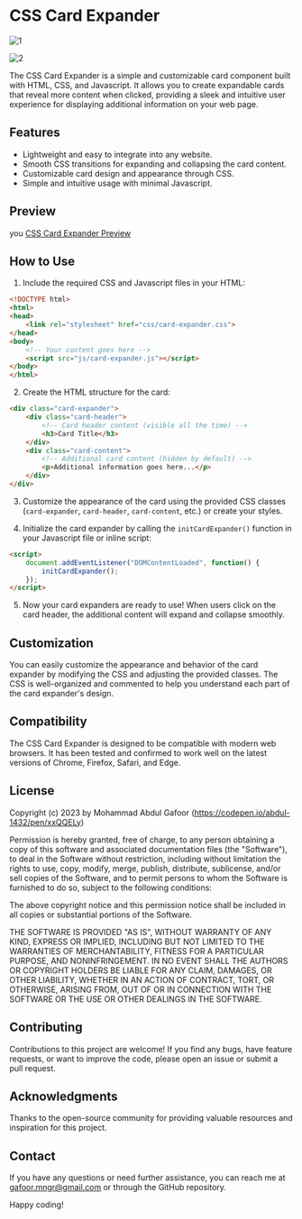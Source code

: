 # CSS Card Expander

![1](https://github.com/abdul-1432/Card-Expander/assets/124916666/c1609cc1-6d4d-4440-9d53-c296d129f02f)

![2](https://github.com/abdul-1432/Card-Expander/assets/124916666/aa22203b-43d3-4edd-bf1b-9aaace7f2930)


The CSS Card Expander is a simple and customizable card component built with HTML, CSS, and Javascript. It allows you to create expandable cards that reveal more content when clicked, providing a sleek and intuitive user experience for displaying additional information on your web page.

## Features

- Lightweight and easy to integrate into any website.
- Smooth CSS transitions for expanding and collapsing the card content.
- Customizable card design and appearance through CSS.
- Simple and intuitive usage with minimal Javascript.

## Preview

you [CSS Card Expander Preview](https://codepen.io/abdul-1432/pen/xxQQELy)

## How to Use

1. Include the required CSS and Javascript files in your HTML:

```HTML
<!DOCTYPE html>
<html>
<head>
    <link rel="stylesheet" href="css/card-expander.css">
</head>
<body>
    <!-- Your content goes here -->
    <script src="js/card-expander.js"></script>
</body>
</html>
```

2. Create the HTML structure for the card:

```HTML
<div class="card-expander">
    <div class="card-header">
        <!-- Card header content (visible all the time) -->
        <h3>Card Title</h3>
    </div>
    <div class="card-content">
        <!-- Additional card content (hidden by default) -->
        <p>Additional information goes here...</p>
    </div>
</div>
```

3. Customize the appearance of the card using the provided CSS classes (`card-expander`, `card-header`, `card-content`, etc.) or create your styles.

4. Initialize the card expander by calling the `initCardExpander()` function in your Javascript file or inline script:

```html
<script>
    document.addEventListener("DOMContentLoaded", function() {
        initCardExpander();
    });
</script>
```

5. Now your card expanders are ready to use! When users click on the card header, the additional content will expand and collapse smoothly.

## Customization

You can easily customize the appearance and behavior of the card expander by modifying the CSS and adjusting the provided classes. The CSS is well-organized and commented to help you understand each part of the card expander's design.

## Compatibility

The CSS Card Expander is designed to be compatible with modern web browsers. It has been tested and confirmed to work well on the latest versions of Chrome, Firefox, Safari, and Edge.

## License

Copyright (c) 2023 by Mohammad Abdul Gafoor (https://codepen.io/abdul-1432/pen/xxQQELy)

Permission is hereby granted, free of charge, to any person obtaining a copy of this software and associated documentation files (the "Software"), to deal in the Software without restriction, including without limitation the rights to use, copy, modify, merge, publish, distribute, sublicense, and/or sell copies of the Software, and to permit persons to whom the Software is furnished to do so, subject to the following conditions:

The above copyright notice and this permission notice shall be included in all copies or substantial portions of the Software.

THE SOFTWARE IS PROVIDED "AS IS", WITHOUT WARRANTY OF ANY KIND, EXPRESS OR IMPLIED, INCLUDING BUT NOT LIMITED TO THE WARRANTIES OF MERCHANTABILITY, FITNESS FOR A PARTICULAR PURPOSE, AND NONINFRINGEMENT. IN NO EVENT SHALL THE AUTHORS OR COPYRIGHT HOLDERS BE LIABLE FOR ANY CLAIM, DAMAGES, OR OTHER LIABILITY, WHETHER IN AN ACTION OF CONTRACT, TORT, OR OTHERWISE, ARISING FROM, OUT OF OR IN CONNECTION WITH THE SOFTWARE OR THE USE OR OTHER DEALINGS IN THE SOFTWARE.


## Contributing

Contributions to this project are welcome! If you find any bugs, have feature requests, or want to improve the code, please open an issue or submit a pull request.

## Acknowledgments

Thanks to the open-source community for providing valuable resources and inspiration for this project.

## Contact

If you have any questions or need further assistance, you can reach me at [gafoor.mngr@gmail.com](mailto:gafoor.mngr@gmail.com) or through the GitHub repository.

Happy coding!
